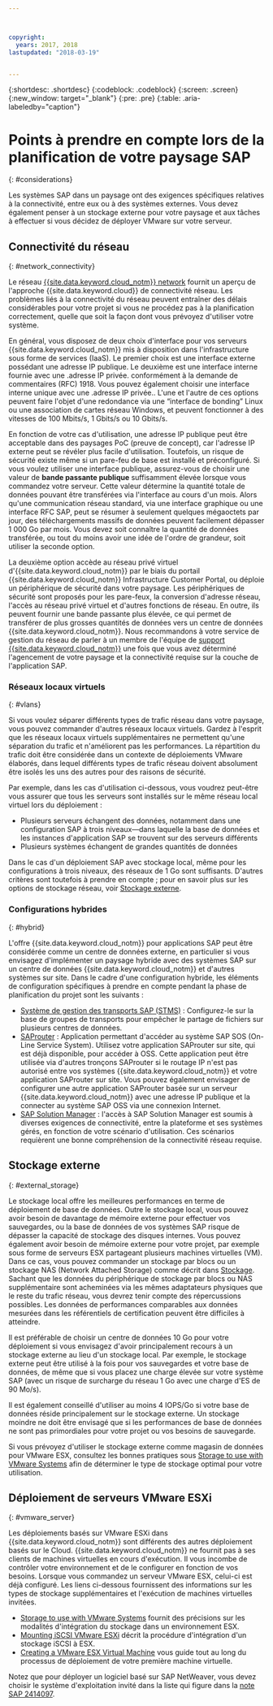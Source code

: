 ```yaml
---



copyright:
  years: 2017, 2018
lastupdated: "2018-03-19"


---
```


{:shortdesc: .shortdesc}
{:codeblock: .codeblock}
{:screen: .screen}
{:new_window: target="_blank"}
{:pre: .pre}
{:table: .aria-labeledby="caption"}

# Points à prendre en compte lors de la planification de votre paysage SAP
{: #considerations}

Les systèmes SAP dans un paysage ont des exigences spécifiques relatives à la connectivité, entre eux ou à des systèmes externes. Vous devez également penser à un stockage externe pour votre paysage et aux tâches à effectuer si vous décidez de déployer VMware sur votre serveur.

## Connectivité du réseau
{: #network_connectivity}

Le réseau [{{site.data.keyword.cloud_notm}} network](/docs/infrastructure/sap-netweaver/sap-about.html#ibm_cloud_network) fournit un aperçu de l'approche {{site.data.keyword.cloud}} de connectivité réseau. Les problèmes liés à la connectivité du réseau peuvent entraîner des délais considérables pour votre projet si vous ne procédez pas à la planification correctement, quelle que soit la façon dont vous prévoyez d'utiliser votre système. 

En général, vous disposez de deux choix d'interface pour vos serveurs {{site.data.keyword.cloud_notm}} mis à disposition dans l'infrastructure sous forme de services (IaaS). Le premier choix est une interface externe possédant une adresse IP publique. Le deuxième est une interface interne fournie avec une .adresse IP privée. conformément à la demande de commentaires (RFC) 1918. Vous pouvez également choisir une interface interne unique avec une .adresse IP privée.. L'une et l'autre de ces options peuvent faire l'objet d'une redondance via une “interface de bonding” Linux ou une association de cartes réseau Windows, et peuvent fonctionner à des vitesses de 100 Mbits/s, 1 Gbits/s ou 10 Gbits/s.

En fonction de votre cas d'utilisation, une adresse IP publique peut être acceptable dans des paysages PoC (preuve de concept), car l'adresse IP externe peut se révéler plus facile d'utilisation. Toutefois, un risque de sécurité existe même si un pare-feu de base est installé et préconfiguré. Si vous voulez utiliser une interface publique, assurez-vous de choisir une valeur de **bande passante publique** suffisamment élevée lorsque vous commandez votre serveur. Cette valeur détermine la quantité totale de données pouvant être transférées via l'interface au cours d'un mois. Alors qu'une communication réseau standard, via une interface graphique ou une interface RFC SAP, peut se résumer à seulement quelques mégaoctets par jour, des téléchargements massifs de données peuvent facilement dépasser 1 000 Go par mois. Vous devez soit connaître la quantité de données transférée, ou tout du moins avoir une idée de l'ordre de grandeur, soit utiliser la seconde option.

La deuxième option accède au réseau privé virtuel d'{{site.data.keyword.cloud_notm}} par le biais du portail {{site.data.keyword.cloud_notm}} Infrastructure Customer Portal, ou déploie un périphérique de sécurité dans votre paysage. Les périphériques de sécurité sont proposés pour les pare-feux, la conversion d'adresse réseau, l'accès au réseau privé virtuel et d'autres fonctions de réseau. En outre, ils peuvent fournir une bande passante plus élevée, ce qui permet de transférer de plus grosses quantités de données vers un centre de données {{site.data.keyword.cloud_notm}}. Nous recommandons à votre service de gestion du réseau de parler à un membre de l'équipe de [support {{site.data.keyword.cloud_notm}}](https://console.bluemix.net/docs/get-support/howtogetsupport.html#getting-customer-support) une fois que vous avez déterminé l'agencement de votre paysage et la connectivité requise sur la couche de l'application SAP.

### Réseaux locaux virtuels
{: #vlans}

Si vous voulez séparer différents types de trafic réseau dans votre paysage, vous pouvez commander d'autres réseaux locaux virtuels. Gardez à l'esprit que les réseaux locaux virtuels supplémentaires ne permettent qu'une séparation du trafic et n'améliorent pas les performances. La répartition du trafic doit être considérée dans un contexte de déploiements VMware élaborés, dans lequel différents types de trafic réseau doivent absolument être isolés les uns des autres pour des raisons de sécurité.

Par exemple, dans les cas d'utilisation ci-dessous, vous voudrez peut-être vous assurer que tous les serveurs sont installés sur le même réseau local virtuel lors du déploiement :
  *	Plusieurs serveurs échangent des données, notamment dans une configuration SAP à trois niveaux—dans laquelle la base de données et les instances d'application SAP se trouvent sur des serveurs différents
  *	Plusieurs systèmes échangent de grandes quantités de données

Dans le cas d'un déploiement SAP avec stockage local, même pour les configurations à trois niveaux, des réseaux de 1 Go sont suffisants. D'autres critères sont toutefois à prendre en compte ; pour en savoir plus sur les options de stockage réseau, voir [Stockage externe](/docs/infrastructure/sap-netweaver/sap-considerations.html#external_storage).

### Configurations hybrides
{: #hybrid}

L'offre {{site.data.keyword.cloud_notm}} pour applications SAP peut être considérée comme un centre de données externe, en particulier si vous envisagez d'implémenter un paysage hybride avec des systèmes SAP sur un centre de données {{site.data.keyword.cloud_notm}} et d'autres systèmes sur site. Dans le cadre d'une configuration hybride, les éléments de configuration spécifiques à prendre en compte pendant la phase de planification du projet sont les suivants :

  *	[Système de gestion des transports SAP (STMS)](https://help.sap.com/saphelp_me60/helpdata/en/c4/6045377b52253de10000009b38f889/frameset.htm) : Configurez-le sur la base de groupes  de transports pour empêcher le partage de fichiers sur plusieurs centres de données.
  *	[SAProuter](https://support.sap.com/en/tools/connectivity-tools/saprouter.html) : Application permettant d'accéder au système SAP SOS (On-Line Service System). Utilisez votre application SAProuter sur site, qui est déjà disponible, pour accéder à OSS. Cette application peut être utilisée via d'autres tronçons SAProuter si le routage IP n'est pas autorisé entre vos systèmes {{site.data.keyword.cloud_notm}} et votre application SAProuter sur site. Vous pouvez également envisager de configurer une autre application SAProuter basée sur un serveur {{site.data.keyword.cloud_notm}} avec une adresse IP publique et la connecter au système SAP OSS via une connexion Internet.
  *	[SAP Solution Manager](https://support.sap.com/en/solution-manager.html) : l'accès à SAP Solution Manager est soumis à diverses exigences de connectivité, entre la plateforme et ses systèmes gérés, en fonction de votre scénario d'utilisation. Ces scénarios requièrent une bonne compréhension de la connectivité réseau requise.  

## Stockage externe
{: #external_storage}

Le stockage local offre les meilleures performances en terme de déploiement de base de données. Outre le stockage local, vous pouvez avoir besoin de davantage de mémoire externe pour effectuer vos sauvegardes, ou la base de données de vos systèmes SAP risque de dépasser la capacité de stockage des disques internes. Vous pouvez également avoir besoin de mémoire externe pour votre projet, par exemple sous forme de serveurs ESX partageant plusieurs machines virtuelles (VM). Dans ce cas, vous pouvez commander un stockage par blocs ou un stockage NAS (Network Attached Storage) comme décrit dans [Stockage](/docs/infrastructure/sap-netweaver/sap-general-iaas-concepts.html#storage). Sachant que les données du périphérique de stockage par blocs ou NAS supplémentaire sont acheminées via les mêmes adaptateurs physiques que le reste du trafic réseau, vous devrez tenir compte des répercussions possibles. Les données de performances comparables aux données mesurées dans les référentiels de certification peuvent être difficiles à atteindre.

Il est préférable de choisir un centre de données 10 Go pour votre déploiement si vous envisagez d'avoir principalement recours à un stockage externe au lieu d'un stockage local. Par exemple, le stockage externe peut être utilisé à la fois pour vos sauvegardes et votre base de données, de même que si vous placez une charge élevée sur votre système SAP (avec un risque de surcharge du réseau 1 Go  avec une charge d'ES de 90 Mo/s).

Il est également conseillé d'utiliser au moins 4 IOPS/Go si votre base de données réside principalement sur le stockage externe. Un stockage moindre ne doit être envisagé que si les performances de base de données ne sont pas primordiales pour votre projet ou vos besoins de sauvegarde.

Si vous prévoyez d'utiliser le stockage externe comme magasin de données pour VMware ESX, consultez les bonnes pratiques sous [Storage to use with VMware Systems](https://console.bluemix.net/docs/infrastructure/vmware/select-storage-option-use-vmware.html#storage-to-use-with-vmware-systems) afin de déterminer le type de stockage optimal pour votre utilisation.

## Déploiement de serveurs VMware ESXi
{: #vmware_server}

Les déploiements basés sur VMware ESXi dans {{site.data.keyword.cloud_notm}} sont différents des autres déploiement basés sur le Cloud. {{site.data.keyword.cloud_notm}} ne fournit pas à ses clients de machines virtuelles en cours d'exécution. Il vous incombe de contrôler votre environnement et de le configurer en fonction de vos besoins. Lorsque vous commandez un serveur VMware ESX, celui-ci est déjà configuré. Les liens ci-dessous fournissent des informations sur les types de stockage supplémentaires et l'exécution de machines virtuelles invitées.

  *	[Storage to use with VMware Systems](https://console.bluemix.net/docs/infrastructure/vmware/select-storage-option-use-vmware.html#storage-to-use-with-vmware-systems) fournit des précisions sur les modalités d'intégration du stockage dans un environnement ESX.
  * [Mounting iSCSI VMware ESXi](https://console.bluemix.net/docs/infrastructure/vmware/mounting-iscsi-vmware-esxi.html#mounting-iscsi-vmware-esxi) décrit la procédure d'intégration d'un stockage iSCSI à ESX.
  * [Creating a VMware ESX Virtual Machine](https://console.bluemix.net/docs/infrastructure/vmware/vmware-esx-create-virtual-machine.html#creating-a-vmware-esx-virtual-machine) vous guide tout au long du processus de déploiement de votre première machine virtuelle.

Notez que pour déployer un logiciel basé sur SAP NetWeaver, vous devez choisir le système d'exploitation invité dans la liste qui figure dans la [note SAP 2414097](https://launchpad.support.sap.com/#/notes/2414097).
